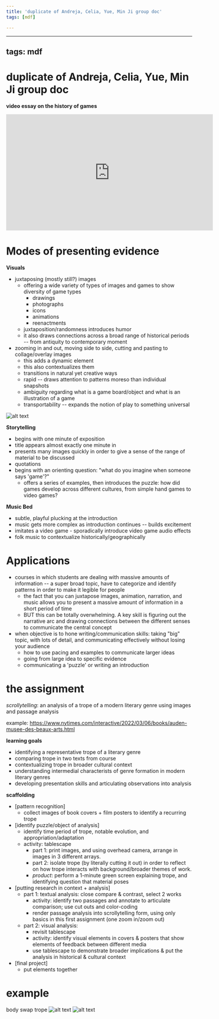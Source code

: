```yaml
---
title: 'duplicate of Andreja, Celia, Yue, Min Ji group doc'
tags: [mdf]

---
```


---
tags: mdf
---

# duplicate of Andreja, Celia, Yue, Min Ji group doc


**video essay on the history of games**

<iframe width="560" height="315" src="https://www.youtube.com/embed/zj9OVaQJ978" title="YouTube video player" frameborder="0" allow="accelerometer; autoplay; clipboard-write; encrypted-media; gyroscope; picture-in-picture" allowfullscreen></iframe>


# Modes of presenting evidence

**Visuals**

* juxtaposing (mostly still?) images
    * offering a wide variety of types of images and games to show diversity of game types
        * drawings
        * photographs
        * icons
        * animations
        * reenactments 
    * juxtaposition/randomness introduces humor
    * it also draws connections across a broad range of historical periods -- from antiquity to contemporary moment
* zooming in and out, moving side to side, cutting and pasting to collage/overlay images 
    * this adds a dynamic element
    * this also contextualizes them
    * transitions in natural yet creative ways
    * rapid -- draws attention to patterns moreso than individual snapshots
    * ambiguity regarding what is a game board/object and what is an illustration of a game 
    * transportability -- expands the notion of play to something universal

![alt text](https://files.slack.com/files-pri/T0HTW3H0V-F03U9NEEG3W/screen_shot_2022-08-18_at_11.18.18_am.png?pub_secret=e5b1602455)

**Storytelling**

* begins with one minute of exposition
* title appears almost exactly one minute in
* presents many images quickly in order to give a sense of the range of material to be discussed
* quotations
* begins with an orienting question: "what do you imagine when someone says 'game'?"
    * offers a series of examples, then introduces the puzzle: how did games develop across different cultures, from simple hand games to video games?

**Music Bed**

* subtle, playful plucking at the introduction
* music gets more complex as introduction continues -- builds excitement
* imitates a video game - sporadically introduce video game audio effects
* folk music to contextualize historically/geographically


# Applications
* courses in which students are dealing with massive amounts of information -- a super broad topic, have to categorize and identify patterns in order to make it legible for people
    * the fact that you can juxtapose images, animation, narration, and music allows you to present a massive amount of information in a short period of time
    * BUT this can be totally overwhelming. A key skill is figuring out the narrative arc and drawing connections between the different senses to communicate the central concept
* when objective is to hone writing/communication skills: taking "big" topic, with lots of detail, and communicating effectively without losing your audience 
    * how to use pacing and examples to communicate larger ideas
    * going from large idea to specific evidence
    * communicating a 'puzzle' or writing an introduction

# the assignment
*scrollytelling*: an analysis of a trope of a modern literary genre using images and passage analysis

example: https://www.nytimes.com/interactive/2022/03/06/books/auden-musee-des-beaux-arts.html

<b>learning goals</b>
* identifying a representative trope of a literary genre
* comparing trope in two texts from course
* contextualizing trope in broader cultural context
* understanding intermedial characterists of genre formation in modern literary genres
* developing presentation skills and articulating observations into analysis


<b>scaffolding</b>
* [pattern recognition]
    * collect images of book covers + film posters to identify a recurring trope
* [identify puzzle/object of analysis]
    * identify time period of trope, notable evolution, and appropriation/adaptation
    * activity: tablescape 
        * part 1: print images, and using overhead camera, arrange in images in 3 different arrays. 
        * part 2: isolate trope (by literally cutting it out) in order to reflect on how trope interacts with background/broader themes of work. 
        * *product*: perform a 1-minute green screen explaining trope, and identifying question that material poses
* [putting research in context + analysis]
    * part 1: textual analysis: close compare & contrast, select 2 works
        * activity: identify two passages and annotate to articulate comparison; use cut outs and color-coding
        * render passage analysis into scrollytelling form, using only basics in this first assignment (one zoom in/zoom out)
    * part 2: visual analysis: 
        * revisit tablescape 
        * activity: identify visual elements in covers & posters that show elements of feedback between different media
        * use tablescape to demonstrate broader implications & put the analysis in historical & cultural context
* [final project]
    * put elements together 


# example 
body swap trope
![alt text](https://fictionphile.com/wp-content/uploads/2019/12/body-swap-fiction-face-off1.jpg)
![alt text](https://fictionphile.com/wp-content/uploads/2019/12/body-swap-fiction-keinplatz1.jpg)
  
